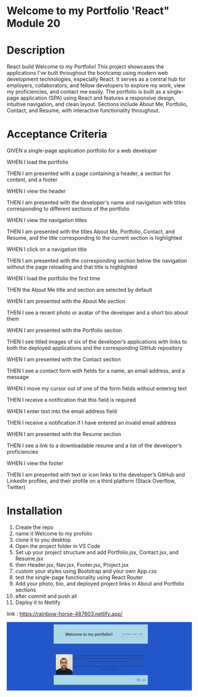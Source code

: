 # Welcome to my Portfolio 'React"   Module 20

# Description

React build Welcome to my Portfolio! This project showcases the applications I've built throughout the bootcamp using modern web development technologies, especially React. It serves as a central hub for employers, collaborators, and fellow developers to explore my work, view my proficiencies, and contact me easily. The portfolio is built as a single-page application (SPA) using React and features a responsive design, intuitive navigation, and clean layout. Sections include About Me, Portfolio, Contact, and Resume, with interactive functionality throughout.

# Acceptance Criteria

GIVEN a single-page application portfolio for a web developer

WHEN I load the portfolio

THEN I am presented with a page containing a header, a section for content, and a footer

WHEN I view the header

THEN I am presented with the developer's name and navigation with titles corresponding to different sections of the portfolio

WHEN I view the navigation titles

THEN I am presented with the titles About Me, Portfolio, Contact, and Resume, and the title corresponding to the current section is highlighted

WHEN I click on a navigation title

THEN I am presented with the corresponding section below the navigation without the page reloading and that title is highlighted

WHEN I load the portfolio the first time

THEN the About Me title and section are selected by default

WHEN I am presented with the About Me section

THEN I see a recent photo or avatar of the developer and a short bio about them

WHEN I am presented with the Portfolio section

THEN I see titled images of six of the developer’s applications with links to both the deployed applications and the corresponding GitHub repository

WHEN I am presented with the Contact section

THEN I see a contact form with fields for a name, an email address, and a message

WHEN I move my cursor out of one of the form fields without entering text

THEN I receive a notification that this field is required

WHEN I enter text into the email address field

THEN I receive a notification if I have entered an invalid email address

WHEN I am presented with the Resume section

THEN I see a link to a downloadable resume and a list of the developer’s proficiencies

WHEN I view the footer

THEN I am presented with text or icon links to the developer’s GitHub and LinkedIn profiles, and their profile on a third platform (Stack Overflow, Twitter) 


# Installation

1. Create the repo
2. name it Welcome to my profolio
3. clone it to you desktop
4. Open the project folder in VS Code
5. Set up your project structure and add Portfolio.jsx, Contact.jsx, and Resume.jsx
6. then Header.jsx, Nav.jsx, Footer.jsx, Project.jsx
7. custom your styles using Bootstrap and your own App.css
8. test the single-page functionality using React Router
9. Add your photo, bio, and deployed project links in About and Portfolio sections
10. after commit and push all 
11. Deploy it to Netlify

link : https://rainbow-horse-487603.netlify.app/ 


![alt text](src/assets/images/image.png)


 

